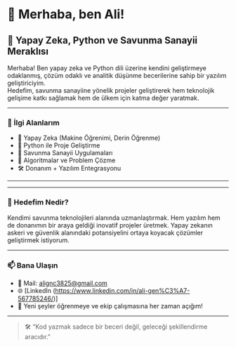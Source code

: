 # 👋 Merhaba, ben Ali!  
## 🧠 Yapay Zeka, Python ve Savunma Sanayii Meraklısı

Merhaba! Ben yapay zeka ve Python dili üzerine kendini geliştirmeye odaklanmış, çözüm odaklı ve analitik düşünme becerilerine sahip bir yazılım geliştiriciyim.  
Hedefim, savunma sanayiine yönelik projeler geliştirerek hem teknolojik gelişime katkı sağlamak hem de ülkem için katma değer yaratmak.

---

### 🚀 İlgi Alanlarım

- 🤖 Yapay Zeka (Makine Öğrenimi, Derin Öğrenme)
- 🧩 Python ile Proje Geliştirme
- 🔐 Savunma Sanayii Uygulamaları
- 🧠 Algoritmalar ve Problem Çözme
- 🛠 Donanım + Yazılım Entegrasyonu

---

---

### 🎯 Hedefim Nedir?

Kendimi savunma teknolojileri alanında uzmanlaştırmak. Hem yazılım hem de donanımın bir araya geldiği inovatif projeler üretmek. Yapay zekanın askeri ve güvenlik alanındaki potansiyelini ortaya koyacak çözümler geliştirmek istiyorum.

---

### 📫 Bana Ulaşın

- 📧 Mail: alignc3825@gmail.com  
- 🌐 [LinkedIn (https://www.linkedin.com/in/ali-gen%C3%A7-567785246/)]
- 🧠 Yeni şeyler öğrenmeye ve ekip çalışmasına her zaman açığım!

---

> 🛠 “Kod yazmak sadece bir beceri değil, geleceği şekillendirme aracıdır.”  
